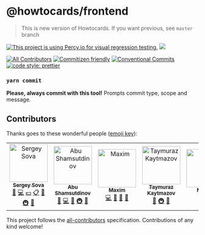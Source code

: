 # @howtocards/frontend

> This is new version of Howtocards. If you want previous, see `master` branch

[![This project is using Percy.io for visual regression testing.](https://percy.io/static/images/percy-badge.svg)](https://percy.io/howtocards/howtocards) [![](https://img.shields.io/badge/feature/slices-1.0-blue)](https://featureslices.dev/v1.0)

[![All Contributors](https://img.shields.io/badge/all_contributors-7-orange.svg)](#contributors) [![Commitizen friendly](https://img.shields.io/badge/commitizen-friendly-brightgreen.svg)](http://commitizen.github.io/cz-cli/) [![Conventional Commits](https://img.shields.io/badge/Conventional%20Commits-1.0.0-yellow.svg)](https://conventionalcommits.org) [![code style: prettier](https://img.shields.io/badge/code_style-prettier-ff69b4.svg)](http://prettier.io)

### `yarn commit`

**Please, always commit with this tool!**
Prompts commit type, scope and message.<br>

## Contributors

Thanks goes to these wonderful people ([emoji key](https://github.com/kentcdodds/all-contributors#emoji-key)):

<!-- ALL-CONTRIBUTORS-LIST:START - Do not remove or modify this section -->
<!-- prettier-ignore -->
<table><tr><td align="center"><a href="https://sergeysova.com"><img src="https://avatars0.githubusercontent.com/u/5620073?v=4" width="100px;" alt="Sergey Sova"/><br /><sub><b>Sergey Sova</b></sub></a><br /><a href="https://github.com/howtocards/frontend/commits?author=sergeysova" title="Documentation">📖</a> <a href="https://github.com/howtocards/frontend/commits?author=sergeysova" title="Code">💻</a> <a href="#financial-sergeysova" title="Financial">💵</a> <a href="#eventOrganizing-sergeysova" title="Event Organizing">📋</a> <a href="#ideas-sergeysova" title="Ideas, Planning, & Feedback">🤔</a> <a href="#infra-sergeysova" title="Infrastructure (Hosting, Build-Tools, etc)">🚇</a> <a href="#review-sergeysova" title="Reviewed Pull Requests">👀</a></td><td align="center"><a href="https://github.com/yakotika"><img src="https://avatars0.githubusercontent.com/u/22033385?v=4" width="100px;" alt="Abu Shamsutdinov"/><br /><sub><b>Abu Shamsutdinov</b></sub></a><br /><a href="https://github.com/howtocards/frontend/commits?author=yakotika" title="Documentation">📖</a> <a href="https://github.com/howtocards/frontend/commits?author=yakotika" title="Code">💻</a> <a href="#ideas-yakotika" title="Ideas, Planning, & Feedback">🤔</a> <a href="#infra-yakotika" title="Infrastructure (Hosting, Build-Tools, etc)">🚇</a> <a href="#review-yakotika" title="Reviewed Pull Requests">👀</a></td><td align="center"><a href="https://github.com/mg901"><img src="https://avatars0.githubusercontent.com/u/7874664?v=4" width="100px;" alt="Maxim"/><br /><sub><b>Maxim</b></sub></a><br /><a href="https://github.com/howtocards/frontend/commits?author=mg901" title="Code">💻</a> <a href="#ideas-mg901" title="Ideas, Planning, & Feedback">🤔</a> <a href="#design-mg901" title="Design">🎨</a> <a href="#tool-mg901" title="Tools">🔧</a></td><td align="center"><a href="https://github.com/atassis"><img src="https://avatars2.githubusercontent.com/u/5769345?v=4" width="100px;" alt="Taymuraz Kaytmazov"/><br /><sub><b>Taymuraz Kaytmazov</b></sub></a><br /><a href="#ideas-atassis" title="Ideas, Planning, & Feedback">🤔</a> <a href="#infra-atassis" title="Infrastructure (Hosting, Build-Tools, etc)">🚇</a> <a href="#review-atassis" title="Reviewed Pull Requests">👀</a></td><td align="center"><a href="https://github.com/meowsun"><img src="https://avatars2.githubusercontent.com/u/3519260?v=4" width="100px;" alt="Natalia"/><br /><sub><b>Natalia</b></sub></a><br /><a href="https://github.com/howtocards/frontend/commits?author=meowsun" title="Code">💻</a></td><td align="center"><a href="https://t.me/artalar"><img src="https://avatars0.githubusercontent.com/u/27290320?v=4" width="100px;" alt="Arutyunyan Artyom"/><br /><sub><b>Arutyunyan Artyom</b></sub></a><br /><a href="#review-artalar" title="Reviewed Pull Requests">👀</a></td><td align="center"><a href="https://github.com/Djelnar"><img src="https://avatars0.githubusercontent.com/u/4393143?v=4" width="100px;" alt="Elnar Ibragimov"/><br /><sub><b>Elnar Ibragimov</b></sub></a><br /><a href="https://github.com/howtocards/frontend/commits?author=Djelnar" title="Code">💻</a> <a href="#infra-Djelnar" title="Infrastructure (Hosting, Build-Tools, etc)">🚇</a></td></tr></table>

<!-- ALL-CONTRIBUTORS-LIST:END -->

This project follows the [all-contributors](https://github.com/kentcdodds/all-contributors) specification. Contributions of any kind welcome!
